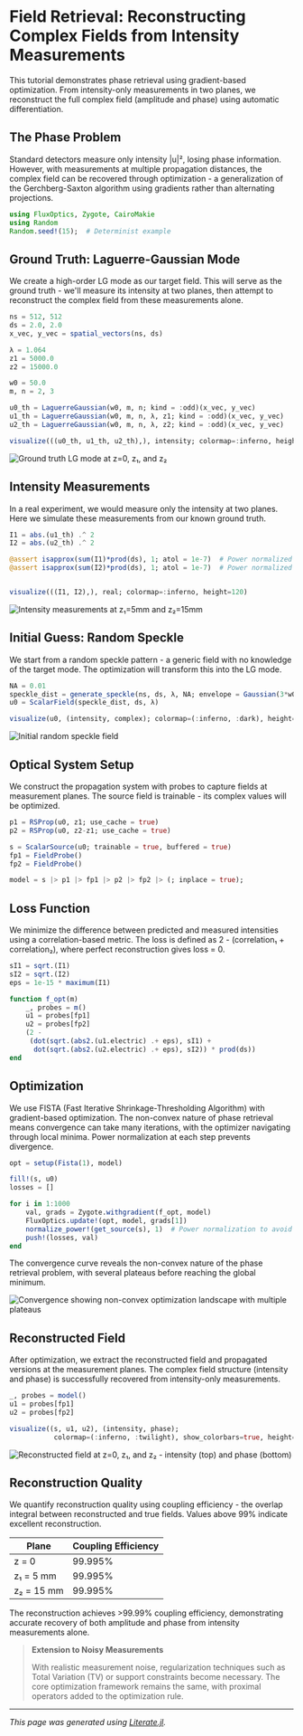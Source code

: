 # Field Retrieval: Reconstructing Complex Fields from Intensity Measurements

This tutorial demonstrates phase retrieval using gradient-based optimization.
From intensity-only measurements in two planes, we reconstruct the full complex
field (amplitude and phase) using automatic differentiation.

## The Phase Problem

Standard detectors measure only intensity |u|², losing phase information. However,
with measurements at multiple propagation distances, the complex field can be
recovered through optimization - a generalization of the Gerchberg-Saxton algorithm
using gradients rather than alternating projections.

````julia
using FluxOptics, Zygote, CairoMakie
using Random
Random.seed!(15);  # Determinist example
````

## Ground Truth: Laguerre-Gaussian Mode

We create a high-order LG mode as our target field. This will serve as the
ground truth - we'll measure its intensity at two planes, then attempt to
reconstruct the complex field from these measurements alone.

````julia
ns = 512, 512
ds = 2.0, 2.0
x_vec, y_vec = spatial_vectors(ns, ds)

λ = 1.064
z1 = 5000.0
z2 = 15000.0

w0 = 50.0
m, n = 2, 3

u0_th = LaguerreGaussian(w0, m, n; kind = :odd)(x_vec, y_vec)
u1_th = LaguerreGaussian(w0, m, n, λ, z1; kind = :odd)(x_vec, y_vec)
u2_th = LaguerreGaussian(w0, m, n, λ, z2; kind = :odd)(x_vec, y_vec)

visualize(((u0_th, u1_th, u2_th),), intensity; colormap=:inferno, height=120)
````

![Ground truth LG mode at z=0, z₁, and z₂](../assets/02_field_retrieval_ground_truth.png)

## Intensity Measurements

In a real experiment, we would measure only the intensity at two planes.
Here we simulate these measurements from our known ground truth.

````julia
I1 = abs.(u1_th) .^ 2
I2 = abs.(u2_th) .^ 2

@assert isapprox(sum(I1)*prod(ds), 1; atol = 1e-7)  # Power normalized to unity
@assert isapprox(sum(I2)*prod(ds), 1; atol = 1e-7)  # Power normalized to unity


visualize(((I1, I2),), real; colormap=:inferno, height=120)
````

![Intensity measurements at z₁=5mm and z₂=15mm](../assets/02_field_retrieval_measurements.png)

## Initial Guess: Random Speckle

We start from a random speckle pattern - a generic field with no knowledge
of the target mode. The optimization will transform this into the LG mode.

````julia
NA = 0.01
speckle_dist = generate_speckle(ns, ds, λ, NA; envelope = Gaussian(3*w0))
u0 = ScalarField(speckle_dist, ds, λ)

visualize(u0, (intensity, complex); colormap=(:inferno, :dark), height=120)
````

![Initial random speckle field](../assets/02_field_retrieval_initial.png)

## Optical System Setup

We construct the propagation system with probes to capture fields at measurement
planes. The source field is trainable - its complex values will be optimized.

````julia
p1 = RSProp(u0, z1; use_cache = true)
p2 = RSProp(u0, z2-z1; use_cache = true)

s = ScalarSource(u0; trainable = true, buffered = true)
fp1 = FieldProbe()
fp2 = FieldProbe()

model = s |> p1 |> fp1 |> p2 |> fp2 |> (; inplace = true);
````

## Loss Function

We minimize the difference between predicted and measured intensities using
a correlation-based metric. The loss is defined as 2 - (correlation₁ + correlation₂),
where perfect reconstruction gives loss = 0.

````julia
sI1 = sqrt.(I1)
sI2 = sqrt.(I2)
eps = 1e-15 * maximum(I1)

function f_opt(m)
    _, probes = m()
    u1 = probes[fp1]
    u2 = probes[fp2]
    (2 -
     (dot(sqrt.(abs2.(u1.electric) .+ eps), sI1) +
      dot(sqrt.(abs2.(u2.electric) .+ eps), sI2)) * prod(ds))
end
````

## Optimization

We use FISTA (Fast Iterative Shrinkage-Thresholding Algorithm) with gradient-based
optimization. The non-convex nature of phase retrieval means convergence can take
many iterations, with the optimizer navigating through local minima. Power
normalization at each step prevents divergence.

````julia
opt = setup(Fista(1), model)

fill!(s, u0)
losses = []

for i in 1:1000
    val, grads = Zygote.withgradient(f_opt, model)
    FluxOptics.update!(opt, model, grads[1])
    normalize_power!(get_source(s), 1)  # Power normalization to avoid divergence
    push!(losses, val)
end
````

The convergence curve reveals the non-convex nature of the phase retrieval problem,
with several plateaus before reaching the global minimum.

![Convergence showing non-convex optimization landscape with multiple plateaus](../assets/02_field_retrieval_convergence.png)

## Reconstructed Field

After optimization, we extract the reconstructed field and propagated versions
at the measurement planes. The complex field structure (intensity and phase)
is successfully recovered from intensity-only measurements.

````julia
_, probes = model()
u1 = probes[fp1]
u2 = probes[fp2]

visualize((s, u1, u2), (intensity, phase);
           colormap=(:inferno, :twilight), show_colorbars=true, height=150)
````

![Reconstructed field at z=0, z₁, and z₂ - intensity (top) and phase (bottom)](../assets/02_field_retrieval_result.png)

## Reconstruction Quality

We quantify reconstruction quality using coupling efficiency - the overlap
integral between reconstructed and true fields. Values above 99% indicate
excellent reconstruction.

| Plane | Coupling Efficiency |
|-------|---------------------|
| z = 0 | 99.995% |
| z₁ = 5 mm | 99.995% |
| z₂ = 15 mm | 99.995% |

The reconstruction achieves >99.99% coupling efficiency, demonstrating accurate
recovery of both amplitude and phase from intensity measurements alone.

> **Extension to Noisy Measurements**
>
> With realistic measurement noise, regularization techniques such as Total
> Variation (TV) or support constraints become necessary. The core optimization
> framework remains the same, with proximal operators added to the optimization rule.

---

*This page was generated using [Literate.jl](https://github.com/fredrikekre/Literate.jl).*

